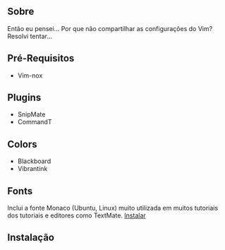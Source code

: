 
## Sobre ##

Então eu pensei... Por que não compartilhar as configurações do
Vim? Resolvi tentar...

## Pré-Requisitos

* Vim-nox

## Plugins ##

* SnipMate
* CommandT

## Colors ##

* Blackboard
* Vibrantink

## Fonts ##

Inclui a fonte Monaco (Ubuntu, Linux) muito utilizada em muitos tutoriais 
dos tutoriais e editores como TextMate. [Instalar](https://wiki.ubuntu.com/Fonts "Instalando fontes no Ubuntu")

## Instalação ##

